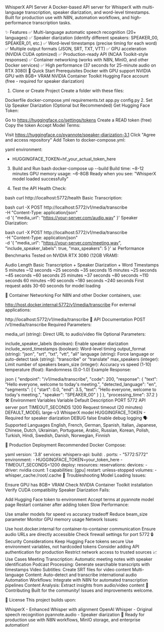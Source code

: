 WhisperX API Server
A Docker-based API server for WhisperX with multi-language transcription, speaker diarization, and word-level timestamps. Built for production use with N8N, automation workflows, and high-performance transcription tasks.

✨ Features
✅ Multi-language automatic speech recognition (20+ languages)
✅ Speaker diarization (identify different speakers: SPEAKER_00, SPEAKER_01, etc.)
✅ Word-level timestamps (precise timing for each word)
✅ Multiple output formats (JSON, SRT, TXT, VTT)
✅ GPU acceleration (NVIDIA CUDA optimized)
✅ Production-ready API (NCAA Toolkit-style responses)
✅ Container networking (works with N8N, MinIO, and other Docker services)
✅ High performance (37 seconds for 25-minute audio on RTX 3080)
🚀 Quick Start
Prerequisites
Docker with GPU support
NVIDIA GPU with 8GB+ VRAM
NVIDIA Container Toolkit
Hugging Face account (free - required for speaker diarization)
1. Clone or Create Project
Create a folder with these files:

Dockerfile
docker-compose.yml
requirements.txt
app.py
config.py
2. Set Up Speaker Diarization (Optional but Recommended)
Get Hugging Face Token:

Go to https://huggingface.co/settings/tokens
Create a READ token (free)
Copy the token
Accept Model Terms:

Visit https://huggingface.co/pyannote/speaker-diarization-3.1
Click "Agree and access repository"
Add Token to docker-compose.yml:

yaml
environment:
  - HUGGINGFACE_TOKEN=hf_your_actual_token_here
3. Build and Run
bash
docker-compose up --build
Build time: ~8-12 minutes
GPU memory usage: ~6-8GB
Ready when you see: "WhisperX model loaded successfully"

4. Test the API
Health Check:

bash
curl http://localhost:5772/health
Basic Transcription:

bash
curl -X POST http://localhost:5772/v1/media/transcribe \
  -H "Content-Type: application/json" \
  -d '{
    "media_url": "https://your-server.com/audio.wav"
  }'
Speaker Diarization:

bash
curl -X POST http://localhost:5772/v1/media/transcribe \
  -H "Content-Type: application/json" \
  -d '{
    "media_url": "https://your-server.com/meeting.wav",
    "include_speaker_labels": true,
    "max_speakers": 5
  }'
📊 Performance Benchmarks
Tested on NVIDIA RTX 3080 (12GB VRAM):

Audio Length	Basic Transcription	+ Speaker Diarization	+ Word Timestamps
5 minutes	~12 seconds	~25 seconds	~35 seconds
15 minutes	~25 seconds	~45 seconds	~60 seconds
25 minutes	~37 seconds	~80 seconds	~110 seconds
60 minutes	~90 seconds	~180 seconds	~240 seconds
First request adds 30-60 seconds for model loading

🔗 Container Networking
For N8N and other Docker containers, use:

http://host.docker.internal:5772/v1/media/transcribe
For external applications:

http://localhost:5772/v1/media/transcribe
📖 API Documentation
POST /v1/media/transcribe
Required Parameters:

media_url (string): Direct URL to audio/video file
Optional Parameters:

include_speaker_labels (boolean): Enable speaker diarization
include_word_timestamps (boolean): Word-level timing
output_format (string): "json", "srt", "txt", "vtt", "all"
language (string): Force language or auto-detect
task (string): "transcribe" or "translate"
max_speakers (integer): Limit number of speakers
beam_size (integer): Accuracy vs speed (1-10)
temperature (float): Randomness (0.0-1.0)
Example Response:

json
{
  "endpoint": "/v1/media/transcribe",
  "code": 200,
  "response": {
    "text": "Hello everyone, welcome to today's meeting.",
    "detected_language": "en",
    "segments": [
      {
        "start": 0.0,
        "end": 3.5,
        "text": "Hello everyone, welcome to today's meeting.",
        "speaker": "SPEAKER_00"
      }
    ]
  },
  "processing_time": 37.2
}
🛠️ Environment Variables
Variable	Default	Description
PORT	5772	API server port
TIMEOUT_SECONDS	1200	Request timeout (20 minutes)
DEFAULT_MODEL	large-v3	WhisperX model
HUGGINGFACE_TOKEN	-	Required for speaker diarization
DEBUG	false	Enable debug logging
🗣️ Supported Languages
English, French, German, Spanish, Italian, Japanese, Chinese, Dutch, Ukrainian, Portuguese, Arabic, Russian, Korean, Polish, Turkish, Hindi, Swedish, Danish, Norwegian, Finnish

🔧 Production Deployment
Recommended Docker Compose:

yaml
version: '3.8'
services:
  whisperx-api:
    build: .
    ports:
      - "5772:5772"
    environment:
      - HUGGINGFACE_TOKEN=your_token_here
      - TIMEOUT_SECONDS=1200
    deploy:
      resources:
        reservations:
          devices:
            - driver: nvidia
              count: 1
              capabilities: [gpu]
    restart: unless-stopped
    volumes:
      - whisper_cache:/root/.cache
🐛 Troubleshooting
Model Loading Issues:

Ensure GPU has 8GB+ VRAM
Check NVIDIA Container Toolkit installation
Verify CUDA compatibility
Speaker Diarization Fails:

Add Hugging Face token to environment
Accept terms at pyannote model page
Restart container after adding token
Slow Performance:

Use smaller models for speed vs accuracy tradeoff
Reduce beam_size parameter
Monitor GPU memory usage
Network Issues:

Use host.docker.internal for container-to-container communication
Ensure audio URLs are directly accessible
Check firewall settings for port 5772
🔒 Security Considerations
Keep Hugging Face tokens secure
Use environment variables, not hardcoded tokens
Consider adding API authentication for production
Restrict network access to trusted sources
📈 Use Cases
Meeting Transcription: Automatic meeting notes with speaker identification
Podcast Processing: Generate searchable transcripts with timestamps
Video Subtitles: Create SRT files for video content
Multi-language Content: Auto-detect and transcribe international audio
Automation Workflows: Integrate with N8N for automated transcription pipelines
Content Analysis: Extract insights from audio/video content
🤝 Contributing
Built for the community! Issues and improvements welcome.

📄 License
This project builds upon:

WhisperX - Enhanced Whisper with alignment
OpenAI Whisper - Original speech recognition
pyannote.audio - Speaker diarization
🎯 Ready for production use with N8N workflows, MinIO storage, and enterprise automation!

